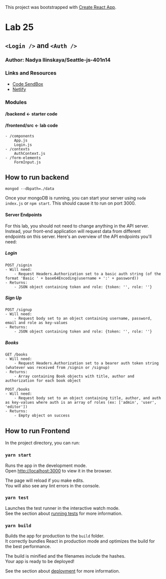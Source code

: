 This project was bootstrapped with [Create React App](https://github.com/facebook/create-react-app).
# Lab 25 
## `<Login />` and `<Auth />`

### Author: Nadya Ilinskaya/Seattle-js-401n14

### Links and Resources

- [Code SendBox](https://)
- [Netlify](https://)

### Modules

#### /backend <- starter code
#### /frontend/src <- lab code
    - /components
        App.js
        Login.js
    - /contexts
        AuthContext.js
    - /form-elements
        FormInput.js


## How to run backend

```
mongod --dbpath=./data
```

Once your mongoDB is running, you can start your server using `node index.js` or `npm start`. This should cause it to run on port 3000.

#### Server Endpoints

For this lab, you should not need to change anything in the API server. Instead, your front-end application will request data from different endpoints on this server. Here's an overview of the API endpoints you'll need:

##### Login

```
POST /signin
- Will need:
    - Request Headers.Authorization set to a basic auth string (of the format 'Basic ' + base64Encoding(username + ':' + password))
- Returns:
    - JSON object containing token and role: {token: '', role: ''}
```

##### Sign Up

```
POST /signup
- Will need:
    - Request body set to an object containing username, password, email and role as key-values
- Returns:
    - JSON object containing token and role: {token: '', role: ''}
```

##### Books

```
GET /books
- Will need:
    - Request Headers.Authorization set to a bearer auth token string (whatever was received from /signin or /signup)
- Returns:
    - Array containing Book objects with title, author and authorization for each book object
```

```
POST /books
- Will need:
    - Request body set to an object containing title, author, and auth as key-values where auth is an array of roles (ex: ['admin', 'user', 'editor'])
- Returns:
    - Empty object on success
```
## How to run Frontend


In the project directory, you can run:

### `yarn start`

Runs the app in the development mode.<br />
Open [http://localhost:3000](http://localhost:3000) to view it in the browser.

The page will reload if you make edits.<br />
You will also see any lint errors in the console.

### `yarn test`

Launches the test runner in the interactive watch mode.<br />
See the section about [running tests](https://facebook.github.io/create-react-app/docs/running-tests) for more information.

### `yarn build`

Builds the app for production to the `build` folder.<br />
It correctly bundles React in production mode and optimizes the build for the best performance.

The build is minified and the filenames include the hashes.<br />
Your app is ready to be deployed!

See the section about [deployment](https://facebook.github.io/create-react-app/docs/deployment) for more information.